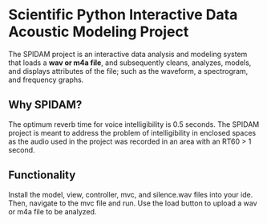 # Scientific Python Interactive Data Acoustic Modeling Project

The SPIDAM project is an interactive data analysis and modeling system that loads a **wav or m4a file**, and subsequently cleans, analyzes, models, and displays attributes of the file; such as the waveform, a spectrogram, and frequency graphs. 

## Why SPIDAM?

The optimum reverb time for voice intelligibility is 0.5 seconds. The SPIDAM project is meant to address the problem of intelligibility in enclosed spaces as the audio used in the project was recorded in an area with an RT60 > 1 second.

## Functionality
Install the model, view, controller, mvc, and silence.wav files into your ide. Then, navigate to the mvc file and run. Use the load button to upload a wav or m4a file to be analyzed. 
